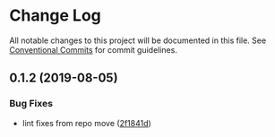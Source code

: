 # Change Log

All notable changes to this project will be documented in this file.
See [Conventional Commits](https://conventionalcommits.org) for commit guidelines.

<a name="0.1.2"></a>
## 0.1.2 (2019-08-05)


### Bug Fixes

* lint fixes from repo move ([2f1841d](https://github.com/projects/DavideDaniel/repos/oss-projects/commits/2f1841d))
